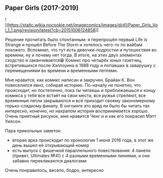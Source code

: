 ## Paper Girls (2017-2019)

![(https://static.wikia.nocookie.net/imagecomics/images/d/d1/Paper_Girls_Vol_1_1.png/revision/latest?cb=20151006124858)]

Решение прочитать было спонтанным: я перепрошёл первый Life is Strange и прошёл Before The Storm и хотелось чего-то по вайбам похожего. Вспомнил, что тут есть девочки-подростки и путешествия во времени, ну и почему нет тогда. В итоге, на этих двух элементах сходство и заканчивается😁 Комикс про четырёх юных газетчиц, встретившихся после Хэллоуина в 1988 году и попавших в заварушку с перемещениями во времени и временными петлями.

Мне нравится, как комикс написан и закручен. Брайан К. Вон повеселился явно, собирая историю. По-началу не понятно, что происходит, но постепенно, пока ты читаешь и приближаешься к концу комикса у тебя все встаёт на свои места, все ружья стреляют, все временные петли закрываются и всё приходит своему закономерному горько-сладкому финалу. В онгоинге это вряд ли было бы читать так интересно, конечно, но нахрапом история воспринимается хорошо. Очень приятный рисунок, мне нравится Ченг и и как его покрасил Мэтт Уилсон.

Пара прикольных заметок:
- вторая арка происходит по хронологии 1 июня 2016 года, в этот же день вышел её открывающий номер
- есть выпуск с фишечкой параллельного повествования: 4 панели (привет, Ultimates №4!) с 4 разными временными линиями, и они забавно перекликаются диалогами

Очень понравилось, весело, бодро, интересно
